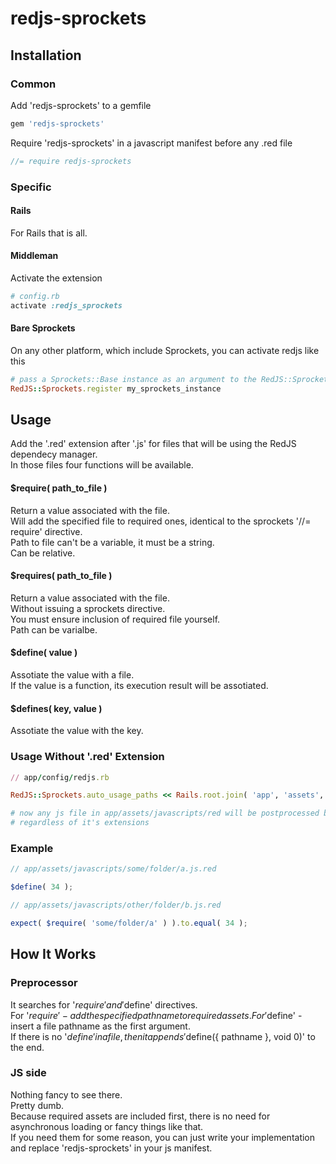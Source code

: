 # redjs-sprockets

## Installation

### Common
Add 'redjs-sprockets' to a gemfile
~~~ruby
gem 'redjs-sprockets'
~~~

Require 'redjs-sprockets' in a javascript manifest before any .red file
~~~js
//= require redjs-sprockets
~~~

### Specific

#### Rails
For Rails that is all.

#### Middleman
Activate the extension
~~~ruby
# config.rb
activate :redjs_sprockets
~~~

#### Bare Sprockets
On any other platform, which include Sprockets, you can activate redjs like this
~~~ruby
# pass a Sprockets::Base instance as an argument to the RedJS::Sprockets.register method
RedJS::Sprockets.register my_sprockets_instance
~~~

## Usage
Add the '.red' extension after '.js' for files that will be using the RedJS dependecy manager.  
In those files four functions will be available.

#### $require( path_to_file )
Return a value associated with the file.  
Will add the specified file to required ones, identical to the sprockets '//= require' directive.  
Path to file can't be a variable, it must be a string.  
Can be relative.

#### $requires( path_to_file )
Return a value associated with the file.  
Without issuing a sprockets directive.  
You must ensure inclusion of required file yourself.  
Path can be varialbe.

#### $define( value )
Assotiate the value with a file.  
If the value is a function, its execution result will be assotiated.

#### $defines( key, value )
Assotiate the value with the key.

### Usage Without '.red' Extension

~~~ruby
// app/config/redjs.rb

RedJS::Sprockets.auto_usage_paths << Rails.root.join( 'app', 'assets', 'javascripts', 'red' )

# now any js file in app/assets/javascripts/red will be postprocessed by RedJS
# regardless of it's extensions
~~~

### Example

~~~js
// app/assets/javascripts/some/folder/a.js.red

$define( 34 );
~~~

~~~js
// app/assets/javascripts/other/folder/b.js.red

expect( $require( 'some/folder/a' ) ).to.equal( 34 );
~~~

## How It Works

### Preprocessor
It searches for '$require' and '$define' directives.  
For '$require' - add the specified pathname to required assets.  
For '$define' - insert a file pathname as the first argument.  
If there is no '$define' in a file, then it appends '$define({ pathname }, void 0)' to the end.

### JS side
Nothing fancy to see there.  
Pretty dumb.  
Because required assets are included first, there is no need for asynchronous loading or fancy things like that.  
If you need them for some reason, you can just write your implementation and replace 'redjs-sprockets' in your js manifest.

